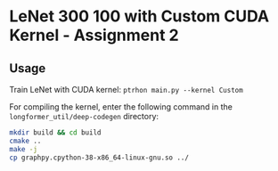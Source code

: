 # LeNet 300 100 with Custom CUDA Kernel - Assignment 2

## Usage

Train LeNet with CUDA kernel: `ptrhon main.py --kernel Custom`
 
For compiling the kernel, enter the following command in the `longformer_util/deep-codegen` directory:
```bash
mkdir build && cd build
cmake ..
make -j
cp graphpy.cpython-38-x86_64-linux-gnu.so ../
```
